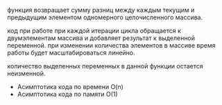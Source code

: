 функция возвращает сумму разниц между каждым текущим и предыдущим элементом одномерного целочисленного массива.

код при работе при каждой итерации цикла обращается к двумэлементам массива и добавляет результат к выделенной переменной. 
при изменении количества элементов в массиве время работы будет масштабироваться линейно. 

количество выделенных переменных в данной функции остается неизменной.

* Асимптотика кода по времени O(n)
* Асимптотика кода по памяти O(1) 